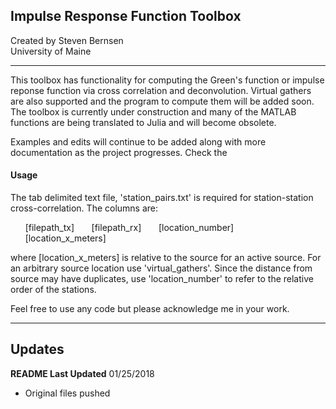 ## Impulse Response Function Toolbox

Created by Steven Bernsen  
University of Maine  

---
This toolbox has functionality for computing the Green's function or impulse
reponse function via cross correlation and deconvolution. Virtual gathers are
also supported and the program to compute them will be added soon. The toolbox
is currently under construction and many of the MATLAB functions are being
translated to Julia and will become obsolete.

Examples and edits will continue to be added along with more documentation as the project progresses. Check the

#### Usage ####
The tab delimited text file, 'station_pairs.txt' is required for station-station cross-correlation. The columns are:

&nbsp;&nbsp;&nbsp;&nbsp;&nbsp;&nbsp;[filepath_tx]
&nbsp;&nbsp;&nbsp;&nbsp;&nbsp;&nbsp;[filepath_rx]
&nbsp;&nbsp;&nbsp;&nbsp;&nbsp;&nbsp;[location_number]
&nbsp;&nbsp;&nbsp;&nbsp;&nbsp;&nbsp;[location_x_meters]  

where [location_x_meters] is relative to the source for an active source. For an
arbitrary source location use 'virtual_gathers'. Since the distance from source
may have duplicates, use 'location_number' to refer to the
relative order of the stations.

Feel free to use any code but please acknowledge me in your work.


---  
## Updates
__README Last Updated__ 01/25/2018  
- Original files pushed
